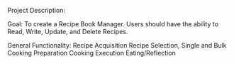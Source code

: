 Project Description:

Goal:
To create a Recipe Book Manager.
Users should have the ability to Read, Write, Update, and Delete Recipes.

General Functionality:
Recipe Acquisition
Recipe Selection, Single and Bulk
Cooking Preparation
Cooking Execution
Eating/Reflection
